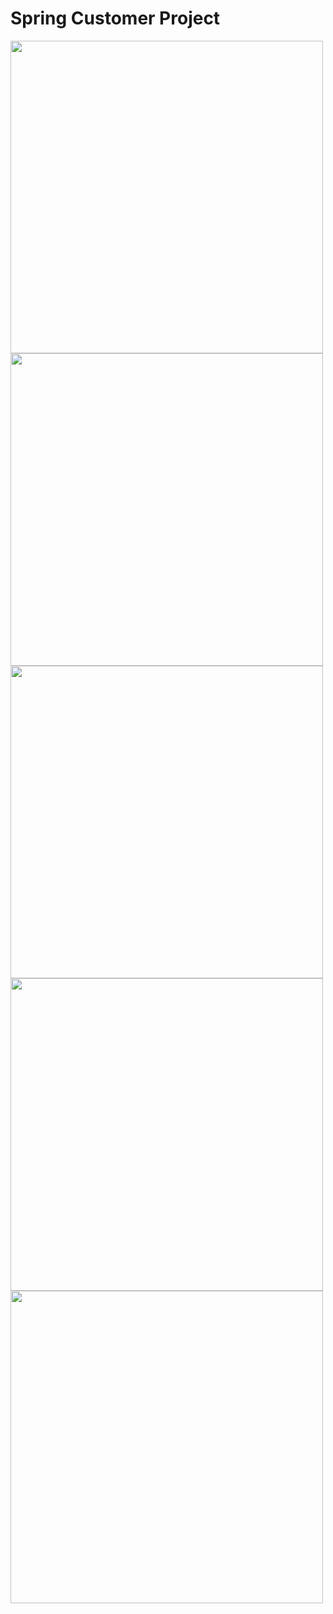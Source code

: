 # Spring Customer Project

<img src="https://github.com/lucasmyllenno/spring-customer/blob/main/images/image0.png" width="500" />
<img src="https://github.com/lucasmyllenno/spring-customer/blob/main/images/image1.png" width="500" />
<img src="https://github.com/lucasmyllenno/spring-customer/blob/main/images/image2.png" width="500" />
<img src="https://github.com/lucasmyllenno/spring-customer/blob/main/images/image3.png" width="500" />
<img src="https://github.com/lucasmyllenno/spring-customer/blob/main/images/image4.png" width="500" />
